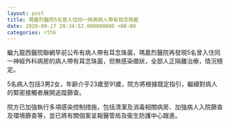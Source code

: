 ```yaml
---
layout: post
title: 瑪嘉烈醫院5名曾入住同一病房病人帶有耳念珠菌
date: 2020-09-17 20:34:52.000000000 +08:00
categories: rthk
---
```


繼九龍西醫院聯網早前公布有病人帶有耳念珠菌，瑪嘉烈醫院再發現5名曾入住同一神經外科病房的病人帶有耳念珠菌，但無感染徵狀，全部人正隔離治療，情況穩定。

5名病人包括3男2女，年齡介乎23歲至91歲，院方將根據既定指引，繼續對病人的緊密接觸者展開追蹤篩查。

院方已加強執行多項感染控制措施，包括清潔及消毒相關病房、加強病人入院篩查及環境篩查等，並已將有關個案呈報醫管局及衞生防護中心跟進。
